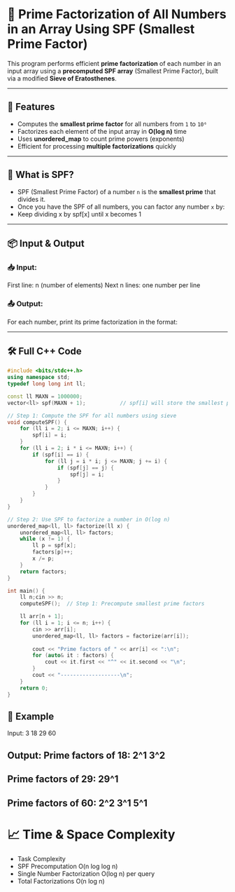 # 🔢 Prime Factorization of All Numbers in an Array Using SPF (Smallest Prime Factor)

This program performs efficient **prime factorization** of each number in an input array using a **precomputed SPF array** (Smallest Prime Factor),
built via a modified **Sieve of Eratosthenes**.

---

## 🚀 Features

- Computes the **smallest prime factor** for all numbers from `1` to `10⁶`
- Factorizes each element of the input array in **O(log n)** time
- Uses **unordered_map** to count prime powers (exponents)
- Efficient for processing **multiple factorizations** quickly

---

## 📘 What is SPF?
- SPF (Smallest Prime Factor) of a number `n` is the **smallest prime** that divides it.
- Once you have the SPF of all numbers, you can factor any number `x` by:
- Keep dividing x by spf[x] until x becomes 1

---

## 📦 Input & Output

### 📥 Input:
First line: n (number of elements)
Next n lines: one number per line

### 📤 Output:
For each number, print its prime factorization in the format: <prime> <exponent>


---

## 🛠️ Full C++ Code

```cpp
#include <bits/stdc++.h>
using namespace std;
typedef long long int ll;

const ll MAXN = 1000000;
vector<ll> spf(MAXN + 1);           // spf[i] will store the smallest prime factor of i

// Step 1: Compute the SPF for all numbers using sieve
void computeSPF() {
    for (ll i = 2; i <= MAXN; i++) {
        spf[i] = i;
    }
    for (ll i = 2; i * i <= MAXN; i++) {
        if (spf[i] == i) {
            for (ll j = i * i; j <= MAXN; j += i) {
                if (spf[j] == j) {
                    spf[j] = i;
                }
            }
        }
    }
}

// Step 2: Use SPF to factorize a number in O(log n)
unordered_map<ll, ll> factorize(ll x) {
    unordered_map<ll, ll> factors;
    while (x != 1) {
        ll p = spf[x];
        factors[p]++;
        x /= p;
    }
    return factors;
}

int main() {
    ll n;cin >> n;
    computeSPF();  // Step 1: Precompute smallest prime factors

    ll arr[n + 1];
    for (ll i = 1; i <= n; i++) {
        cin >> arr[i];
        unordered_map<ll, ll> factors = factorize(arr[i]);
        
        cout << "Prime factors of " << arr[i] << ":\n";
        for (auto& it : factors) {
            cout << it.first << "^" << it.second << "\n";
        }
        cout << "-------------------\n";
    }
    return 0;
}
```

## 🧪 Example
Input:
3
18
29
60

Output:
Prime factors of 18:
2^1
3^2
-------------------
Prime factors of 29:
29^1
-------------------
Prime factors of 60:
2^2
3^1
5^1
-------------------
# 📈 Time & Space Complexity
- Task	Complexity
- SPF Precomputation	O(n log log n)
- Single Number Factorization	O(log n) per query
- Total Factorizations	O(n log n)
